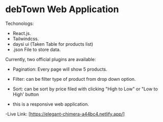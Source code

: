# debTown Web Application

Techonologs:
- React.js.
- Tailwindcss.
- daysi ui (Taken Table for products list)
- .json File to store data.


Currently, two official plugins are available:

- Pagination: Every page will show 5 products.
- Filter: can be filter type of product from drop down option.
- Sort: can be sort by price filed with clicking "High to Low" or "Low to High' button

- this is a responsive web application.

-Live Link: [https://elegant-chimera-a44bc4.netlify.app/]
